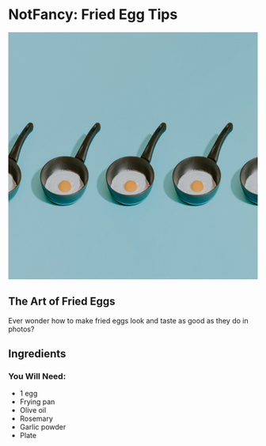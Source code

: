 <html>
  <body>
    <h1>NotFancy: Fried Egg Tips</h1>
    <a href=https://github.com/jennisa1/NotFancy-Website><img src="https://github.com/jennisa1/NotFancy-Website/blob/main/Images/Fried%20egg%20pans.jpg?raw=true" width="600 px" height="500 px" alt="Fried egg pans"/></a>   
  <main>
  <section>
    <h2> The Art of Fried Eggs</h2>  
    <p>
      Ever wonder how to make fried eggs look and taste as good as they do in photos? <!--TODO: add two more sentences here to hook the reader in-->
    </p>
    </section>
    <section>
      <h2>Ingredients</h2>
      <h3>You Will Need:</h3>
      <ul>
        <li>1 egg</li>
        <li>Frying pan</li>
        <li>Olive oil</li>
        <li>Rosemary</li>
        <li>Garlic powder</li>
        <li>Plate</li>
      </ul>
      </p>
    </section>
   </main>
  </body>
</html>

